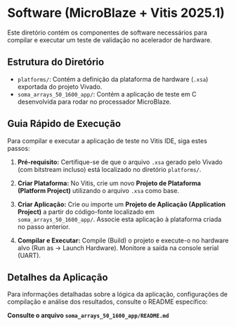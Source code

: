 # Software (MicroBlaze + Vitis 2025.1)

Este diretório contém os componentes de software necessários para compilar e executar um teste de validação no acelerador de hardware.

## Estrutura do Diretório

- `platforms/`: Contém a definição da plataforma de hardware (`.xsa`) exportada do projeto Vivado.
- `soma_arrays_50_1600_app/`: Contém a aplicação de teste em C desenvolvida para rodar no processador MicroBlaze.

## Guia Rápido de Execução

Para compilar e executar a aplicação de teste no Vitis IDE, siga estes passos:

1.  **Pré-requisito:** Certifique-se de que o arquivo `.xsa` gerado pelo Vivado (com bitstream incluso) está localizado no diretório `platforms/`.

2.  **Criar Plataforma:** No Vitis, crie um novo **Projeto de Plataforma (Platform Project)** utilizando o arquivo `.xsa` como base.

3.  **Criar Aplicação:** Crie ou importe um **Projeto de Aplicação (Application Project)** a partir do código-fonte localizado em `soma_arrays_50_1600_app/`. Associe esta aplicação à plataforma criada no passo anterior.

4.  **Compilar e Executar:** Compile (Build) o projeto e execute-o no hardware alvo (Run as -> Launch Hardware). Monitore a saída na console serial (UART).

## Detalhes da Aplicação

Para informações detalhadas sobre a lógica da aplicação, configurações de compilação e análise dos resultados, consulte o README específico:

**Consulte o arquivo `soma_arrays_50_1600_app/README.md`**